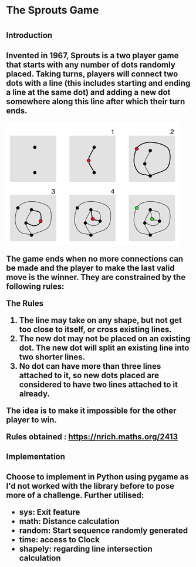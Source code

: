 <h1>The Sprouts Game<h1>
<h2> Introduction <h2>
 
Invented in 1967, Sprouts is a two player game that starts with any number of dots randomly placed. Taking turns, players will connect two dots with a line (this includes starting and ending a line at the same dot) and adding a new dot somewhere along this line after which their turn ends. 

![](images/Sprouts-2spot-game.png)

The game ends when no more connections can be made and the player to make the last valid move is the winner. They are constrained by the following rules:

The Rules

1. The line may take on any shape, but not get too close to itself, or cross existing lines.
2. The new dot may not be placed on an existing dot. The new dot will split an existing line into two shorter lines.
3. No dot can have more than three lines attached to it, so new dots placed are considered to have two lines attached to it already.

The idea is to make it impossible for the other player to win.

Rules obtained : https://nrich.maths.org/2413

<h2> Implementation <h2>

Choose to implement in Python using pygame as I'd not worked with the library before to pose more of a challenge. 
Further utilised:
- sys: Exit feature
- math: Distance calculation
- random: Start sequence randomly generated
- time: access to Clock
- shapely: regarding line intersection calculation


